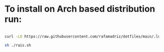 # To install on Arch based distribution run:

```sh

curl -LO https://raw.githubusercontent.com/rafamadriz/dotfiles/main/.local/share/rais/rais.sh

sh ./rais.sh

```
